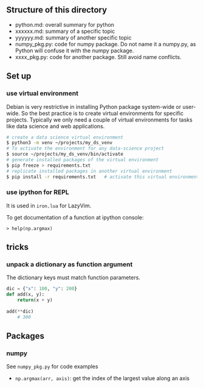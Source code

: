 ## Structure of this directory
- python.md: overall summary for python
- xxxxxx.md: summary of a specific topic
- yyyyyy.md: summary of another specific topic
- numpy_pkg.py: code for numpy package. Do not name it a numpy.py, as Python will confuse it with the numpy package.
- xxxx_pkg.py: code for another package. Still avoid name conflicts.

## Set up

### use virtual environment
Debian is very restrictive in installing Python package system-wide or user-wide. So the best practice is to create virtual environments for specific projects. Typically we only need a couple of virtual environments for tasks like data science and web applications.
```sh
# create a data science virtual environment
$ python3 -m venv ~/projects/my_ds_venv
# To activate the environment for any data-science project
$ source ~/projects/my_ds_venv/bin/activate
# generate installed packages of the virtual environment
$ pip freeze > requirements.txt
# replicate installed packages in another virtual environment
$ pip install -r requirements.txt   # activate this virtual environment first
```

### use ipython for REPL
It is used in `iron.lua` for LazyVim.

To get documentation of a function at ipython console:

`> help(np.argmax)`



## tricks

### unpack a dictionary as function argument
The dictionary keys must match function parameters.

```python
dic = {"x": 100, "y": 200}
def add(x, y):
    return(x + y)
    
add(**dic)
    # 300
```

## Packages

### numpy
See `numpy_pkg.py` for code examples

- `np.argmax(arr, axis)`: get the index of the largest value along an axis
